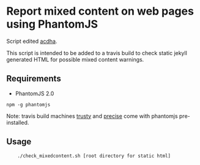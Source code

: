 # Report mixed content on web pages using PhantomJS

Script edited [acdha](https://github.com/acdha/phantomjs-mixed-content-scan).

This script is intended to be added to a travis build to check static jekyll generated HTML for possible mixed content warnings.


## Requirements

* PhantomJS 2.0

```npm -g phantomjs```

Note: travis build machines [trusty](https://docs.travis-ci.com/user/reference/trusty/#Headless-Browser-Testing-Tools) and [precise](https://docs.travis-ci.com/user/reference/precise/#Headless-Browser-Testing-Tools) come with phantomjs pre-installed.

## Usage

```
    ./check_mixedcontent.sh [root directory for static html]
```
